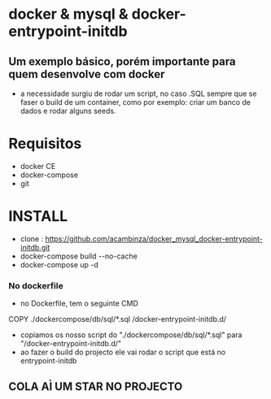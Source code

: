 # docker & mysql & docker-entrypoint-initdb

## Um exemplo básico, porém importante para quem desenvolve com docker

- a necessidade surgiu de rodar um script, no caso .SQL sempre que se faser o build de um container, 
como por exemplo: criar um banco de dados e rodar alguns seeds.


# Requisitos 
- docker CE
- docker-compose 
- git 


# INSTALL 
- clone : https://github.com/acambinza/docker_mysql_docker-entrypoint-initdb.git
- docker-compose build --no-cache
- docker-compose up -d



### No dockerfile 
- no Dockerfile, tem o seguinte CMD

COPY ./dockercompose/db/sql/*.sql /docker-entrypoint-initdb.d/

- copiamos os nosso script do "./dockercompose/db/sql/*.sql" para "/docker-entrypoint-initdb.d/"
- ao fazer o build do projecto ele vai rodar o script que está no entrypoint-initdb


## COLA AÌ UM STAR NO PROJECTO
